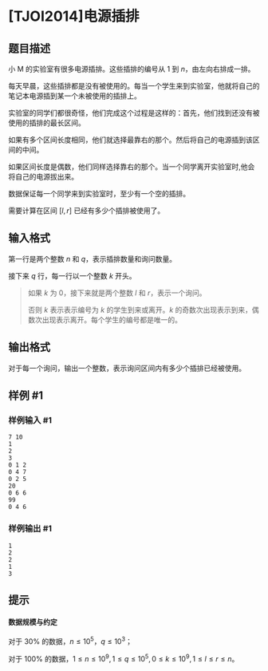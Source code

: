 # [TJOI2014]电源插排

## 题目描述

小 M 的实验室有很多电源插排。这些插排的编号从 $1$ 到 $n$，由左向右排成一排。

每天早晨，这些插排都是没有被使用的。每当一个学生来到实验室，他就将自己的笔记本电源插到某一个未被使用的插排上。

实验室的同学们都很奇怪，他们完成这个过程是这样的：首先，他们找到还没有被使用的插排的最长区间。

如果有多个区间长度相同，他们就选择最靠右的那个。然后将自己的电源插到该区间的中间。

如果区间长度是偶数，他们同样选择靠右的那个。当一个同学离开实验室时,他会将自己的电源拔出来。

数据保证每一个同学来到实验室时，至少有一个空的插排。

需要计算在区间 $[l,r]$ 已经有多少个插排被使用了。

## 输入格式

第一行是两个整数 $n$ 和 $q$，表示插排数量和询问数量。

接下来 $q$ 行，每一行以一个整数 $k$ 开头。

> 如果 $k$ 为 $0$，接下来就是两个整数 $l$ 和 $r$，表示一个询问。
>
> 否则 $k$ 表示表示编号为 $k$ 的学生到来或离开。$k$ 的奇数次出现表示到来，偶数次出现表示离开。每个学生的编号都是唯一的。


## 输出格式

对于每一个询问，输出一个整数，表示询问区间内有多少个插排已经被使用。

## 样例 #1

### 样例输入 #1
```
7 10
1
2
3
0 1 2
0 4 7
0 2 5
20
0 6 6
99
0 4 6
```

### 样例输出 #1

```
1
2
2
1
3
```

## 提示

#### 数据规模与约定

对于 $30\%$ 的数据，$n \le 10^5，q \le 10^3$；

对于 $100\%$ 的数据，$1\le n \le 10^9,1\le q \le 10^5,0\le k \le 10^9,1\le l\le r\le n$。
